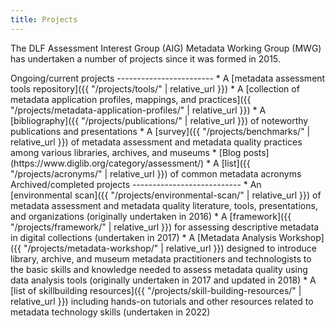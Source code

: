 ```yaml
---
title: Projects
---
```


The DLF Assessment Interest Group (AIG) Metadata Working Group (MWG) has undertaken a number of projects since it was formed in 2015.

<div class="projects-list">
  <div markdown="1">
Ongoing/current projects
------------------------
* A [metadata assessment tools repository]({{ "/projects/tools/" | relative_url }})
* A [collection of metadata application profiles, mappings, and practices]({{ "/projects/metadata-application-profiles/" | relative_url }})
* A [bibliography]({{ "/projects/publications/" | relative_url }}) of noteworthy publications and presentations
* A [survey]({{ "/projects/benchmarks/" | relative_url }}) of metadata assessment and metadata quality practices among various libraries, archives, and museums
* [Blog posts](https://www.diglib.org/category/assessment/)
* A [list]({{ "/projects/acronyms/" | relative_url }}) of common metadata acronyms
</div>
  <div markdown="1">
Archived/completed projects
---------------------------
* An [environmental scan]({{ "/projects/environmental-scan/" | relative_url }}) of metadata assessment and metadata quality literature, tools, presentations, and organizations (originally undertaken in 2016)
* A [framework]({{ "/projects/framework/" | relative_url }}) for assessing descriptive metadata in digital collections (undertaken in 2017)
* A [Metadata Analysis Workshop]({{ "/projects/metadata-workshop/" | relative_url }}) designed to introduce library, archive, and museum metadata practitioners and technologists to the basic skills and knowledge needed to assess metadata quality using data analysis tools (originally undertaken in 2017 and updated in 2018)
* A [list of skillbuilding resources]({{ "/projects/skill-building-resources/" | relative_url }}) including hands-on tutorials and other resources related to metadata technology skills (undertaken in 2022)
</div>
</div>
